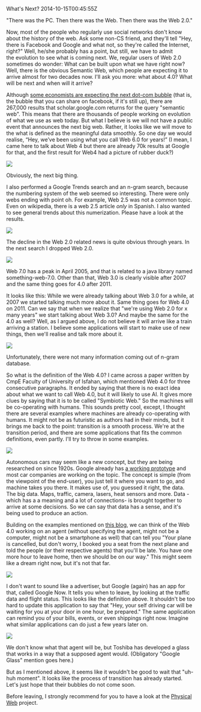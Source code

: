 What's Next?
2014-10-15T00:45:55Z

"There was the PC. Then there was the Web. Then there was the Web 2.0."

Now, most of the people who regularly use social networks don't know about the history of the web. Ask some non-CS friend, and they'll tell "Hey, there is Facebook and Google and what not, so they're called the Internet, right?" Well, he/she probably has a point, but still, we have to admit the evolution to see what is coming next. We, regular users of Web 2.0 sometimes do wonder: What can be built upon what we have right now? Well, there is the obvious Semantic Web, which people are expecting it to arrive almost for two decades now. I'll ask you more: what about 4.0? What will be next and when will it arrive?

Although [some economists are expecting the next dot-com bubble](http://online.wsj.com/news/articles/SB116679843912957776) (that is, the bubble that you can share on facebook, if it's still up), there are 267,000 results that scholar.google.com returns for the query "semantic web". This means that there are thousands of people working on evolution of what we use as web today. But what I believe is we will not have a public event that announces the next big web. Rather, it looks like we will move to the what is defined as the meaningful data smoothly. So one day we would realise, “Hey, we’ve been using what you call Web 6.0 for years!” (I mean, I came here to talk about Web 4 but there are already 70k results at Google for that, and the first result for Web4 had a picture of rubber duck?)

![](images/next-duck.jpg)
<div class="caption">Obviously, the next big thing.</div>

I also performed a Google Trends search and an n-gram search, because the numbering system of the web seemed so interesting. There were only webs ending with point oh. For example, Web 2.5 was not a common topic. Even on wikipedia, there is a web 2.5 article <em>only</em> in Spanish. I also wanted to see general trends about this numerization. Please have a look at the results.

![](images/next-trends-1.png)
<div class="caption">The decline in the Web 2.0 related news is quite obvious through years. In the next search I dropped Web 2.0.</div>

![](images/next-trends-2.png)
<div class="caption">Web 7.0 has a peak in April 2005, and that is related to a java library named something-web-7.0. Other than that, Web 3.0 is clearly visible after 2007 and the same thing goes for 4.0 after 2011.</div>

It looks like this: While we were already talking about Web 3.0 for a while, at 2007 we started talking much more about it. Same thing goes for Web 4.0 on 2011. Can we say that when we realize that "we're using Web 2.0 for x many years" we start talking about Web 3.0? And maybe the same for the 4.0 as well? Well, as I argued above, I do not believe it will arrive like a train arriving a station. I believe some applications will start to make use of new things, then we'll realise and talk more about it.

![](images/next-ngram.png)
<div class="caption">Unfortunately, there were not many information coming out of n-gram database.</div>

So what is the definition of the Web 4.0? I came across a paper written by CmpE Faculty of University of Isfahan, which mentioned Web 4.0 for three consecutive paragraphs. It ended by saying that there is no exact idea about what we want to call Web 4.0, but it will likely to use AI. It gives more clues by saying that it is to be called "Symbiotic Web." So the machines will be co-operating with humans. This sounds pretty cool, except, I thought there are several examples where machines are already co-operating with humans. It might not be as futuristic as authors had in their minds, but it brings me back to the point: transition is a smooth process. We're at the transition period, and there are some applications that fits the common definitions, even partly. I'll try to throw in some examples.

![](images/next-car.jpg)

Autonomous cars may seem like a new concept, but they are being researched on since 1920s. Google already has [a working prototype](https://www.youtube.com/watch?v=CqSDWoAhvLU) and most car companies are working on the topic. The concept is simple (from the viewpoint of the end-user), you just tell it where you want to go, and machine takes you there. It makes use of, you guessed it right, the data. The big data. Maps, traffic, camera, lasers, heat sensors and more. Data -which has a a meaning and a lot of connections- is brought together to arrive at some decisions. So we can say that data has a sense, and it's being used to produce an action.

Building on the examples mentioned on [this blog](http://sethgodin.typepad.com/seths_blog/2007/01/web4.html), we can think of the Web 4.0 working on an agent (without specifying the agent, might not be a computer, might not be a smartphone as well) that can tell you "Your plane is cancelled, but don't worry, I booked you a seat from the next plane and told the people (or their respective agents) that you'll be late. You have one more hour to leave home, then we should be on our way." This might seem like a dream right now, but it's not that far.

![](images/next-google.jpg)

I don't want to sound like a advertiser, but Google (again) has an app for that, called Google Now. It tells you when to leave, by looking at the traffic data and flight status. This looks like the definition above. It shouldn't be too hard to update this application to say that "Hey, your self driving car will be waiting for you at your door in one hour, be prepared." The same application can remind you of your bills, events, or even shippings right now. Imagine what similar applications can do just a few years later on.

![](images/next-toshiba.jpg)
<div class="caption">We don't know what that agent will be, but Toshiba has developed a glass that works in a way that a supposed agent would. (Obligatory "Google Glass" mention goes here.)</div>

But as I mentioned above, it seems like it wouldn't be good to wait that "uh-huh moment". It looks like the process of transition has already started. Let's just hope that their bubbles do not come soon.

Before leaving, I strongly recommend for you to have a look at the [Physical Web](https://github.com/google/physical-web/blob/master/documentation/introduction.md) project.
